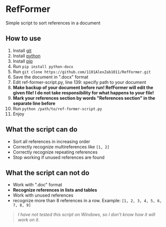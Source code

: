 # RefFormer
Simple script to sort references in a document
## How to use
1. Install [git](https://git-scm.com/downloads)
3. Install [python](https://www.python.org/downloads/)
5. Install [pip](https://pip.pypa.io/en/stable/installing/)
7. Run `pip install python-docx`
8. Run `git clone https://github.com/1101AlexZab1011/RefFormer.git`
9. Save the document in ".docx" format
10. Edit ref-former-script.py, line 139: specify path to your document
11. **Make backup of your document before run! RefFormer will edit the given file! I do not take responsibility for what happens to your file!**
12. **Mark your references section by words "References section" in the separate line before**
13. Run `python /path/to/ref-former-script.py`
14. Enjoy
## What the script can do
* Sort all references in increasing order
* Correctly recognize multireferences like `[1, 2]`
* Correctly recognize repeating references
* Stop working if unused references are found
## What the script **can not** do
* Work with ".doc" format
* **Recognize references in lists and tables**
* Work with unused references
* recognize more than 8 references in a row. Example: `[1, 2, 3, 4, 5, 6, 7, 8, 9]`

> *I have not tested this script on Windows, so I don’t know how it will work on it.*
